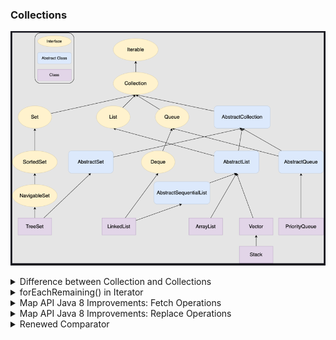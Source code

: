 ### Collections

![img.png](img/03.png)

<details>
<summary>Difference between Collection and Collections</summary>

The differences between a **Collection** and **Collections** are as follows:
1. A **Collection** is an interface, whereas **Collections** is a class.
2. A **Collection** interface provides the standard functionality of a data structure to **List**, **Set**, and **Queue**.
   However, the **Collections** class provides the utility methods that can be used to search, sort, and synchronize collection elements.

</details>

<details>
<summary>forEachRemaining() in Iterator</summary>

Explains the `forEachRemaining()` method, which was introduced in the iterator class in Java 8.

`Iterator` is an interface available in the `Collections` framework in `java.util package`. It is used to iterate a collection of objects. This interface has four methods, as shown in the below image. Before Java 8, the `forEachRemaining()` method did not exist.

![03.png](img/01.png)

Below is a simple program to iterate a list using iterator before Java 8.

```java
import java.util.ArrayList;
import java.util.Iterator;
import java.util.List;

public class IteratorDemo {
    public static void main(String[] args) {
        List<String> fruits = new ArrayList<>();
        fruits.add("Apple");
        fruits.add("Banana");
        fruits.add("Grapes");
        fruits.add("Orange");
        
        Iterator<String> iterator = fruits.iterator();

        while (iterator.hasNext()) {
            System.out.println(iterator.next());
        }
    }
}
```

#### Output

```
Apple
Banana
Grapes
Orange
```

The above example requires a `while` loop in order to iterate through the input list via an `Iterator`. To avoid this, the `forEachRemaining()` method was introduced in Java 8. This method takes in a `Consumer` instance as a parameter.

The `Consumer` interface section mentioned that the `Consumer` interface takes in a parameter and does not return anything. This is what we require for our iterator. Below is the same example shown above, but this time we are using the `forEachRemaining()` method.

```java
import java.util.ArrayList;
import java.util.Iterator;
import java.util.List;

public class IteratorDemo {
    public static void main(String[] args) {
        List<String> fruits = new ArrayList<>();
        fruits.add("Apple");
        fruits.add("Banana");
        fruits.add("Grapes");
        fruits.add("Orange");

        Iterator<String> iterator = fruits.iterator();

        iterator.forEachRemaining((fruit) -> System.out.println(fruit));
    }
}
```

#### Output

```
Apple
Banana
Grapes
Orange
```

The main purpose of introducing the `forEachRemaining()` method was to make the iteration code more concise and readable.

---

The next section discusses improvements in the `Map` API.

</details>


<details>
<summary>Map API Java 8 Improvements: Fetch Operations</summary>

Explains the new methods added in the `Map` API for fetch operations.

The following topics are covered:
- `getOrDefault()`
- `putIfAbsent()`
- `compute()`, `computeIfAbsent()`, and `computeIfPresent()`

If you have used `Map` then you must have faced a challenge where you needed to update the value of a key in the `Map`. Now, before updating, you must first check if the value is present in the `Map`, get the current value, update it, and again put the value in the `Map`. This is quite a cumbersome process, and it involves using lots of `if`/`else` statements. This kind of code is difficult to understand and fix if any issues occur.

Thankfully, Java 8 has introduced some new methods in the `Map` interface to make our lives easier. This section discusses some of those new methods.

### 1. `getOrDefault()`

This method is a lifesaver if you need to update a certain key in the `Map`. The `getOrDefault()` method either returns the value of the key, or it returns the default value if the key is not present.

```java
import java.util.HashMap;
import java.util.Map;

public class MapUpgrades {
    public static void main(String[] args) {
        Map<String, Integer> items = new HashMap<>();
        items.put("perfume", 20);

        /*
         * Add 20 items to the map.
         * Below line will throw NullPointerException if key doesn't exist in the map.
         */
        // items.put("genius", items.get("genius") + 20);

        // This is the correct way to update a map value *before Java 8*.
        if (items.containsKey("genius")) { items.put("genius", items.get("genius") + 20); }
        else { items.put("genius", 20); }

        System.out.println(items);
    }
}
```

#### Output

```
{genius=20, perfume=20}
```

Below is the same example using the `getOrDefault()` method. Now we don't need the `if`/`else` checks to update a value in the `Map`.

```java
import java.util.HashMap;
import java.util.Map;

public class MapUpgrades {
    public static void main(String[] args) {
        Map<String, Integer> fruits = new HashMap<>();
        fruits.put("perfume", 20);
        fruits.put("genius", fruits.getOrDefault("genius", 0) + 20);
        System.out.println(fruits);
    }
}
```

#### Output

```
{genius=20, perfume=20}
```

### 2. `putIfAbsent()`

You might be aware that the `put()` method in `Map` either inserts a key-value pair in the `Map` or updates the value if the key is already present. Now, what if you don't want to update the value in the `Map`. You want to insert a key-value pair only if it is not present in the `Map`.

This can be achieved by the `putIfAbsent()` method. This method inserts a key and value in the `Map` only if it is not present. Let's look at how it works in the example below.

```java
import java.util.HashMap;
import java.util.Map;

public class MapUpgrades {
    public static void main(String[] args) {
        Map<String , Integer> items = new HashMap<>();
        items.put("perfume", 20);
        System.out.println(items.get("perfume"));
        items.putIfAbsent("perfume", 30);  // No effect.
        System.out.println(items.get("perfume"));
    }
}
```

#### Output

```
20
20
```

### 3. `compute()`, `computeIfAbsent()`, and `computeIfPresent()`

The `compute()` method computes a new mapping given the key and its existing value. This method returns the computed value. If the key is not present in the map, then an exception is thrown.

```java
import java.util.HashMap;
import java.util.Map;

public class ComputeExample {
    public static void main(String[] args) {
        Map<String, Integer> fruits = new HashMap<>();
        fruits.put("apple", 20);
    
        int val = fruits.compute("apple", (k, v) -> v + 10);
    
        System.out.println(val);
        // Below line will throw Null Pointer Exception.
        // val = fruits.compute("banana", (k, v) -> v + 10);
    }
}
```

### Output

```
30
```

The `computeIfAbsent()` method returns:
- The original value if the key is already present in the map.
- The computed value if the key is not present in the map.

This method takes a key and a `Function` as a parameters.

```java
import java.util.HashMap;
import java.util.Map;

public class ComputeIfAbsentExample {
    public static void main(String[] args) {
        Map<String, Integer> fruits = new HashMap<>();
        fruits.put("apple", 20);
    
        int val = fruits.computeIfAbsent("apple", v -> 10);
        System.out.println(val);
        
        val = fruits.computeIfAbsent("banana", v -> 10);
        System.out.println(val);
    }
}
```

#### Output

```
20
10
```

The `computeIfPresent()` method returns:
- A `null` value if the key is not present in the map.
- The computed value if the key is present in the map.

This method takes a key and a `BiFunction` as parameters.

```java
import java.util.HashMap;
import java.util.Map;

public class ComputeIfPresentExample {
    public static void main(String[] args) {
        Map<String, Integer> fruits = new HashMap<>();
        fruits.put("apple", 20);
    
        Integer val = fruits.computeIfPresent("apple", (k, v) -> v + 10);
        System.out.println(val);
        
        val = fruits.computeIfPresent("banana", (k, v) -> v + 10);
        System.out.println(val);
    }
}
```

#### Output

```
30
null
```

---

The next section discusses more improvements done to the `Map` interface.

</details>


<details>
<summary>Map API Java 8 Improvements: Replace Operations</summary>

Explains the new methods for value replacement that have been added to `Map` API.

The following topics are covered:
1. `replace()`, `replaceAll()`, and `remove()`
   - `replace(K key, V value)`
   - `replace(K key, V oldValue, V newValue)`
   - `replaceAll(BiFunction<? super K, ? super V, ? extends V> function)`
   - `remove(Object key)`
   - `remove(Object key, Object value)`
2. Iterating over the `Map` using `forEach()`

In the previous section, we discussed a few new methods that have been added to the `Map` interface. In this section, we will look at some more improvements that have been done in `Map` API.

### 1. `replace()`, `replaceAll()`, and `remove()`

Sometimes we are required to change certain values in a `HashMap`. Before Java 8, the only way to do this was to iterate over the `Map` and change each value one-by-one.

This is a cumbersome process, and it is prone to errors if the logic is not written properly. To overcome this issue, a few new methods have been introduced in Java 8.

### a) `replace(K key, V value)`

This method replaces the entry for the specified key only if it is currently mapped to some value. If the key is not present or if the key is present but the current value is `null`, then nothing is done.

```java
import java.util.HashMap;
import java.util.Map;

public class MapImprovements {
    public static void main(String[] args) {
        Map<String, Integer> fruits = new HashMap<>();
        fruits.put("apple", 20);
        fruits.put("banana", 20);

        fruits.replace("apple", 50);

        System.out.println(fruits.get("apple"));
    }
}
```

#### Output

```
50
```

### b) `replace(K key, V oldValue, V newValue)`

This method replaces the entry for the specified key only if it is currently mapped to the specified value.

```java
import java.util.HashMap;
import java.util.Map;

public class MapImprovements {
    public static void main(String[] args) {
        Map<String, Integer> fruits = new HashMap<>();
        fruits.put("apple", 20);
        fruits.put("banana", 20);

        fruits.replace("apple", 30, 50);

        System.out.println(fruits.get("apple"));

        fruits.replace("apple", 20, 50);

        System.out.println(fruits.get("apple"));
    }
}
```

#### Output

```
20
50
```

### c) `replaceAll(BiFunction<? super K, ? super V, ? extends V> function)`

This method replaces each entry's value with the result of invoking the given function on that entry until all of the entries have been processed or the function throws an exception.

```java
import java.util.HashMap;
import java.util.Map;

public class MapImprovements {
    public static void main(String[] args) {
        Map<String, Integer> fruits = new HashMap<>();
        fruits.put("apple", 20);
        fruits.put("banana", 20);

        fruits.replaceAll((k, v) -> 50);  //Value becomes 50 for all keys

        System.out.println(fruits.get("apple"));
        System.out.println(fruits.get("banana"));
    }
}
```

#### Output

```
50
50
```

### d) `remove(Object key)`

This method removes the mapping for a key from this `Map` if it is present.

```java
import java.util.HashMap;
import java.util.Map;

public class MapImprovements {
    public static void main(String[] args) {
        Map<String, Integer> fruits = new HashMap<>();
        fruits.put("apple", 20);
        fruits.put("banana", 20);

        fruits.remove("apple");  // apple will be removed

        System.out.println(fruits.get("apple"));
    }
}
```

#### Output

```
null
```

### e) `remove(Object key, Object value)`

This method removes the entry for the specified key only if it is currently mapped to the specified value.

```java
import java.util.HashMap;
import java.util.Map;

public class MapImprovements {
    public static void main(String[] args) {
        Map<String, Integer> fruits = new HashMap<>();
        fruits.put("apple", 20);
        fruits.put("banana", 20);

        fruits.remove("apple" , 30);  // apple will not be removed because the value is 20
        System.out.println(fruits.get("apple"));

        fruits.remove("apple" , 20);  // apple will be removed
        System.out.println(fruits.get("apple"));
    }
}
```

#### Output

```
20
null
```

### 2) Iterating over the map using `forEach()`

Before Java 8, if you needed to iterate over a `HashMap`, then there were quite a few ways to do so, like getting the `keySet()` or `entrySet()`. However, these methods were not very flexible and needed some practice to get a hold of.

Now you can easily iterate over a `Map` using the `forEach()` method added in Java 8.

Here is the syntax of the `forEach()` method.

`forEach(BiConsumer<? super K,? super V> action)`

It takes a `BiConsumer` as a parameter.

```java
import java.util.HashMap;
import java.util.Map;

public class MapImprovements {
    public static void main(String[] args) {
        Map<String, Integer> fruits = new HashMap<>();
        fruits.put("apple", 10);
        fruits.put("banana", 20);
        fruits.put("orange", 30);

        fruits.forEach((k,v) -> System.out.println("Key: " + k + " Value: " + v));
    }
}
```

#### Output

```
Key: banana Value: 20
Key: orange Value: 30
Key: apple Value: 10
```

---

The next section discusses the renewed `Comparator`.

</details>


<details>
<summary>Renewed Comparator</summary>

Discusses how to use the power of the newly added methods in the `Comparator` interface to write concise and efficient `Comparators`.

- Introduction to the `Comparator` interface
- New methods in the `Comparator` interface
  - `comparing()`
  - `thenComparing()`
  - `naturalOrder()`
  - `reverseOrder()`
  - `nullsFirst()`
  - `nullsLast()`

### Introduction to the `Comparator` interface

`Comparator` is an interface that is used to define how a collection must be sorted. In Java 7, it had just 2 methods – `compare()` and `equals()`. The enhanced `Comparator` in Java 8 now has 19 methods. However, the `Comparator` is still a functional interface as it has only one abstract method, i.e., `compare()`. `Comparator` now supports declarations via lambda expressions as it is a Functional Interface. This was seen in the earlier lambda expressions section as well. Below is the list of methods in the `Comparator` interface.

![02.png](img/02.png)

We will look at how these new methods work and discuss the functionalities they provide. Before Java 8, there was only one way to use the `Comparator` interface. We would create an implementation of the `Comparator<T>` interface, override the `compare()` method of the interface with the desired comparison logic and use `Collections.sort()`, or a similar method in Collections API, to sort the collection of objects.

Below is an example of sorting a List of objects before Java 8.

```java
import java.util.ArrayList;
import java.util.Collections;
import java.util.Comparator;
import java.util.List;

public class ComparatorDemo {
    public static void main(String[] args) {
        List<Person> personList = new ArrayList<>();
        personList.add(new Person("Jane",54));
        personList.add(new Person("Dave",21));
        personList.add(new Person("Carl",34));

        // Here we are using an anonymous comparator to sort the List.
        Collections.sort(personList, new Comparator<Person>() {
            @Override
            public int compare(Person o1, Person o2) {
                return o1.getName().compareTo(o2.getName());
            }
        });

        personList.forEach(System.out::println);
    }
}

class Person {
    String name;
    int age;
    int yearsOfService;

    Person(String name, int age){
        this.name = name;
        this.age = age;
    }

    public String getName() { return name; }
    public int getAge() { return age; }

    @Override
    public String toString() {
        return "Person{" +
                "name='" + name + '\'' +
                ", age=" + age +
                '}';
    }
}
```

#### Output

```
Person{name='Carl', age=34}
Person{name='Dave', age=21}
Person{name='Jane', age=54}
```

Java 8 allows usage of lambda expressions instead of using an anonymous class. We already saw this in the lambdas chapter.

### New methods in the `Comparator` interface

This lesson primarily focuses on the new methods that have been added to the `Comparator` interface.

### a) `comparing()`

`comparing()` is a static method introduced in Java 8. It takes a `Function<T, R>` functional interface instance as an input and returns a `Comparator` instance.

Let's see how the above program can be written using the `comparing()` method.

The basic idea here is that we don't need to write the entire logic of comparing ourselves. We just need to specify which fields from the object should be used for comparison.

```java
import java.util.ArrayList;
import java.util.Collections;
import java.util.Comparator;
import java.util.List;

public class ComparatorDemo {
    public static void main(String[] args) {
        List<Person> personList = new ArrayList<>();
        personList.add(new Person("Jane", 54));
        personList.add(new Person("Dave", 21));
        personList.add(new Person("Carl", 34));
        // Sorting the List using comparing() method of Comparator.
        Collections.sort(personList, Comparator.comparing(Person::getName));

        personList.forEach(System.out::println);
    }
}

class Person {
    ...
}
```

#### Output

```
Person{name='Carl', age=34}
Person{name='Dave', age=21}
Person{name='Jane', age=54}
```

### b) `thenComparing()`

What if we need to sort the person object based on the basis of name? If the name is the same then we will need to sort on the basis of age.

In this scenario, we will use `thenComparing()` method. It is a `default` method that takes in a function and returns a `Comparator`.

Since this is a non-static method, it cannot be called directly from the `Comparator`. It can be called from the `Comparator` object. The below code will not compile.

`Collections.sort(personList, Comparator.thenComparing(Person::getAge));`

Below is the example to sort the person list by name and age.

```java
import java.util.ArrayList;
import java.util.Collections;
import java.util.Comparator;
import java.util.List;

public class ComparatorDemo {
    public static void main(String[] args) {
        List<Person> personList = new ArrayList<>();
        personList.add(new Person("Jane",54));
        personList.add(new Person("Dave",21));
        personList.add(new Person("Carl",34));
        personList.add(new Person("Dave",58));
        personList.add(new Person("Carl",12));

        // Using thenComparing() method to sort the List on the basis of two criterias.
        Collections.sort(personList, Comparator.comparing(Person::getName).thenComparing(Person::getAge));

        personList.forEach(System.out::println);
    }
}

class Person {
    ...
}
```

#### Output

```
Person{name='Carl', age=12}
Person{name='Carl', age=34}
Person{name='Dave', age=21}
Person{name='Dave', age=58}
Person{name='Jane', age=54}
```

### c) `naturalOrder()`

If we don't need to provide our own implementation of the `Comparator` and use the natural order, we can use the `naturalOrder()` method. This is a static method that returns a comparator, which sorts in the natural order.

```java
import java.util.ArrayList;
import java.util.Collections;
import java.util.Comparator;
import java.util.List;

public class ComparatorDemo {
    public static void main(String[] args) {
        List<String> fruits = new ArrayList<>();
        fruits.add("guava");
        fruits.add("peach");
        fruits.add("apple");
        fruits.add("banana");

        Collections.sort(fruits, Comparator.naturalOrder());

        fruits.forEach(System.out::println);
    }
}
```

#### Output

```
apple
banana
guava
peach
```

### d) `reverseOrder()`

This is a static method that returns a `Comparator`, which sorts in the reverse order of the natural order.

```java
import java.util.ArrayList;
import java.util.Collections;
import java.util.Comparator;
import java.util.List;

public class ComparatorDemo {
    public static void main(String[] args) {
        List<String> fruits = new ArrayList<>();
        fruits.add("guava");
        fruits.add("peach");
        fruits.add("apple");
        fruits.add("banana");

        // Sorting the List in reverse order.
        Collections.sort(fruits, Comparator.reverseOrder());

        fruits.forEach(System.out::println);
    }
}
```

#### Output

```
peach
guava
banana
apple
```

### e) `nullsFirst()`

Comparator's `nullsFirst()` method takes in a `Comparator` as input and returns a `Comparator`, which considers `null` values lesser than non-`null` values.

```java
import java.util.ArrayList;
import java.util.Collections;
import java.util.Comparator;
import java.util.List;

public class ComparatorDemo {
    public static void main(String[] args) {
        List<String> fruits = new ArrayList<>();
        fruits.add("guava");
        fruits.add(null);
        fruits.add("apple");
        fruits.add("banana");

        // Sorting the List keeping nulls first.
        Collections.sort(fruits, Comparator.nullsFirst(Comparator.naturalOrder()));

        fruits.forEach(System.out::println);
    }
}
```

#### Output

```
null
apple
banana
guava
```

### f) `nullsLast()`

Comparator's `nullsLast()` method takes in a `Comparator` as input and returns a `Comparator`, which considers `null` values greater than non-`null` values.

```java
import java.util.ArrayList;
import java.util.Collections;
import java.util.Comparator;
import java.util.List;

public class ComparatorDemo {
    public static void main(String[] args) {
        List<String> fruits = new ArrayList<>();
        fruits.add("guava");
        fruits.add(null);
        fruits.add("apple");
        fruits.add("banana");

        // Sorting the List keeping nulls last.
        Collections.sort(fruits, Comparator.nullsLast(Comparator.naturalOrder()));

        fruits.forEach(System.out::println);
    }
}
```

#### Output

```
apple
banana
guava
null
```

These are the main methods that you should know to write concise and efficient sorting logic using `Comparator`.

---

The next section discusses the improvements made in the concurrency API.

</details>